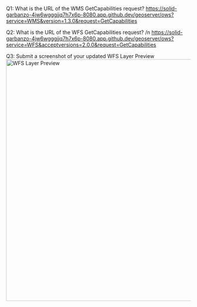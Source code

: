 Q1: What is the URL of the WMS GetCapabilities request?
https://solid-garbanzo-4jw6wgggjjq7h7x6p-8080.app.github.dev/geoserver/ows?service=WMS&version=1.3.0&request=GetCapabilities

Q2: What is the URL of the WFS GetCapabilities request? /n
https://solid-garbanzo-4jw6wgggjjq7h7x6p-8080.app.github.dev/geoserver/ows?service=WFS&acceptversions=2.0.0&request=GetCapabilities

Q3: Submit a screenshot of your updated WFS Layer Preview
<img width="659" alt="WFS Layer Preview" src="https://github.com/user-attachments/assets/d0e31e7d-df26-439e-850c-275053d4bf4c">


